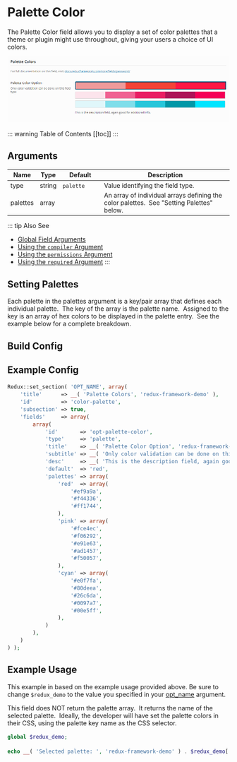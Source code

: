 # Palette Color

The Palette Color field allows you to display a set of color palettes that a theme or plugin might use throughout, 
giving your users a choice of UI colors.

<span style="display:block;text-align:center">![](./img/palette_color.png)</span>

::: warning Table of Contents
[[toc]]
:::

## Arguments
|Name|Type|<div style="width:80px;">Default</div>|Description|
|--- |--- |--- |--- |
|type|string|`palette`|Value identifying the field type.|
|palettes|array||An array of individual arrays defining the color palettes.  See "Setting Palettes" below.|

::: tip Also See
- [Global Field Arguments](../configuration/fields/arguments.md)
- [Using the `compiler` Argument](../configuration/fields/compiler.md)
- [Using the `permissions` Argument](../configuration/fields/permissions.md)
- [Using the `required` Argument](../configuration/fields/required.md)
:::

## Setting Palettes
Each palette in the palettes argument is a key/pair array that defines each individual palette.  The key of the array 
is the palette name.  Assigned to the key is an array of hex colors to be displayed in the palette entry. 
 See the example below for a complete breakdown.

## Build Config
<script>
import builder from './palette-color.json';
export default {
    data () {
        return {
            builder: builder,
            defaults: {}
        };
    }
}
</script>
<builder :builder_json="builder" :builder_defaults="defaults" />

## Example Config
```php
Redux::set_section( 'OPT_NAME', array(
    'title'      => __( 'Palette Colors', 'redux-framework-demo' ),
    'id'         => 'color-palette',
    'subsection' => true,
    'fields'     => array(
        array(
            'id'       => 'opt-palette-color',
            'type'     => 'palette',
            'title'    => __( 'Palette Color Option', 'redux-framework-demo' ),
            'subtitle' => __( 'Only color validation can be done on this field type', 'redux-framework-demo' ),
            'desc'     => __( 'This is the description field, again good for additional info.', 'redux-framework-demo' ),
            'default'  => 'red',
            'palettes' => array(
                'red'  => array(
                    '#ef9a9a',
                    '#f44336',
                    '#ff1744',
                ),
                'pink' => array(
                    '#fce4ec',
                    '#f06292',
                    '#e91e63',
                    '#ad1457',
                    '#f50057',
                ),
                'cyan' => array(
                    '#e0f7fa',
                    '#80deea',
                    '#26c6da',
                    '#0097a7',
                    '#00e5ff',
                ),
            )
        ),
    )
) );
```

## Example Usage
This example in based on the example usage provided above. Be sure to change `$redux_demo` to the value you specified 
in your [opt_name](../configuration/global_arguments.md#opt_name) argument.

This field does NOT return the palette array.  It returns the name of the selected palette.  Ideally, the developer 
will have set the palette colors in their CSS, using the palette key name as the CSS selector.

```php
global $redux_demo;

echo __( 'Selected palette: ', 'redux-framework-demo' ) . $redux_demo['opt-palette-color'];
```
